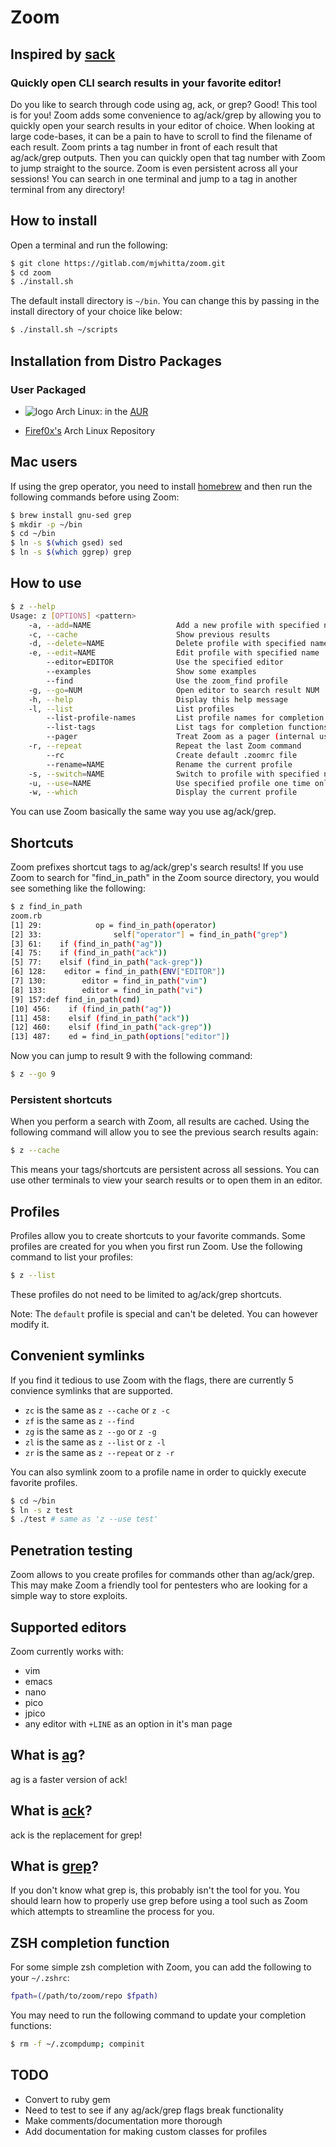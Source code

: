 # Zoom

## Inspired by [sack](https://github.com/sampson-chen/sack)

### Quickly open CLI search results in your favorite editor!

Do you like to search through code using ag, ack, or grep? Good! This
tool is for you! Zoom adds some convenience to ag/ack/grep by allowing
you to quickly open your search results in your editor of choice. When
looking at large code-bases, it can be a pain to have to scroll to
find the filename of each result. Zoom prints a tag number in front of
each result that ag/ack/grep outputs. Then you can quickly open that
tag number with Zoom to jump straight to the source. Zoom is even
persistent across all your sessions! You can search in one terminal
and jump to a tag in another terminal from any directory!

## How to install

Open a terminal and run the following:

```bash
$ git clone https://gitlab.com/mjwhitta/zoom.git
$ cd zoom
$ ./install.sh
```

The default install directory is `~/bin`. You can change this by
passing in the install directory of your choice like below:

```bash
$ ./install.sh ~/scripts
```

## Installation from Distro Packages

### User Packaged

- ![logo](http://www.monitorix.org/imgs/archlinux.png "arch logo")
   Arch Linux: in the
   [AUR](https://aur.archlinux.org/packages/zoom-git)

- [Firef0x's](http://firef0x.github.io/archrepo.html) Arch Linux
   Repository

## Mac users

If using the grep operator, you need to install
[homebrew](http://brew.sh) and then run the following commands before
using Zoom:

```bash
$ brew install gnu-sed grep
$ mkdir -p ~/bin
$ cd ~/bin
$ ln -s $(which gsed) sed
$ ln -s $(which ggrep) grep
```

## How to use

```bash
$ z --help
Usage: z [OPTIONS] <pattern>
    -a, --add=NAME                   Add a new profile with specified name
    -c, --cache                      Show previous results
    -d, --delete=NAME                Delete profile with specified name
    -e, --edit=NAME                  Edit profile with specified name
        --editor=EDITOR              Use the specified editor
        --examples                   Show some examples
        --find                       Use the zoom_find profile
    -g, --go=NUM                     Open editor to search result NUM
    -h, --help                       Display this help message
    -l, --list                       List profiles
        --list-profile-names         List profile names for completion functions
        --list-tags                  List tags for completion functions
        --pager                      Treat Zoom as a pager (internal use only)
    -r, --repeat                     Repeat the last Zoom command
        --rc                         Create default .zoomrc file
        --rename=NAME                Rename the current profile
    -s, --switch=NAME                Switch to profile with specified name
    -u, --use=NAME                   Use specified profile one time only
    -w, --which                      Display the current profile
```

You can use Zoom basically the same way you use ag/ack/grep.

## Shortcuts

Zoom prefixes shortcut tags to ag/ack/grep's search results! If you
use Zoom to search for "find_in_path" in the Zoom source directory,
you would see something like the following:

```bash
$ z find_in_path
zoom.rb
[1] 29:            op = find_in_path(operator)
[2] 33:                self["operator"] = find_in_path("grep")
[3] 61:    if (find_in_path("ag"))
[4] 75:    if (find_in_path("ack"))
[5] 77:    elsif (find_in_path("ack-grep"))
[6] 128:    editor = find_in_path(ENV["EDITOR"])
[7] 130:        editor = find_in_path("vim")
[8] 133:        editor = find_in_path("vi")
[9] 157:def find_in_path(cmd)
[10] 456:    if (find_in_path("ag"))
[11] 458:    elsif (find_in_path("ack"))
[12] 460:    elsif (find_in_path("ack-grep"))
[13] 487:    ed = find_in_path(options["editor"])
```

Now you can jump to result 9 with the following command:

```bash
$ z --go 9
```

### Persistent shortcuts

When you perform a search with Zoom, all results are cached. Using the
following command will allow you to see the previous search results
again:

```bash
$ z --cache
```

This means your tags/shortcuts are persistent across all sessions. You
can use other terminals to view your search results or to open them in
an editor.

## Profiles

Profiles allow you to create shortcuts to your favorite commands. Some
profiles are created for you when you first run Zoom. Use the
following command to list your profiles:

```bash
$ z --list
```

These profiles do not need to be limited to ag/ack/grep shortcuts.

Note: The `default` profile is special and can't be deleted. You can
however modify it.

## Convenient symlinks

If you find it tedious to use Zoom with the flags, there are currently
5 convience symlinks that are supported.

- `zc` is the same as `z --cache` or `z -c`
- `zf` is the same as `z --find`
- `zg` is the same as `z --go` or `z -g`
- `zl` is the same as `z --list` or `z -l`
- `zr` is the same as `z --repeat` or `z -r`

You can also symlink zoom to a profile name in order to quickly
execute favorite profiles.

```bash
$ cd ~/bin
$ ln -s z test
$ ./test # same as 'z --use test'
```

## Penetration testing

Zoom allows to you create profiles for commands other than
ag/ack/grep. This may make Zoom a friendly tool for pentesters who are
looking for a simple way to store exploits.

## Supported editors

Zoom currently works with:

- vim
- emacs
- nano
- pico
- jpico
- any editor with `+LINE` as an option in it's man page

## What is [ag](https://github.com/ggreer/the_silver_searcher)?

ag is a faster version of ack!

## What is [ack](http://betterthangrep.com)?

ack is the replacement for grep!

## What is [grep](http://en.wikipedia.org/wiki/Grep)?

If you don't know what grep is, this probably isn't the tool for you.
You should learn how to properly use grep before using a tool such as
Zoom which attempts to streamline the process for you.

## ZSH completion function

For some simple zsh completion with Zoom, you can add the following to
your `~/.zshrc`:

```bash
fpath=(/path/to/zoom/repo $fpath)
```

You may need to run the following command to update your completion
functions:

```bash
$ rm -f ~/.zcompdump; compinit
```

## TODO

- Convert to ruby gem
- Need to test to see if any ag/ack/grep flags break functionality
- Make comments/documentation more thorough
- Add documentation for making custom classes for profiles
